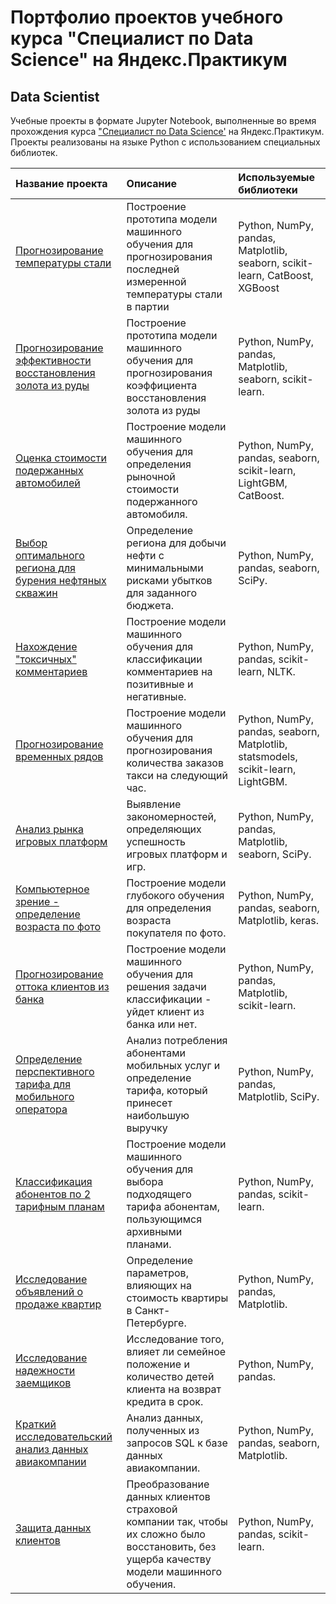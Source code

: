 # Портфолио проектов учебного курса "Специалист по Data Science" на Яндекс.Практикум
## Data Scientist
Учебные проекты в формате Jupyter Notebook, выполненные во время прохождения курса ["Специалист по Data Science'](https://praktikum.yandex.ru/data-scientist/) на Яндекс.Практикум. Проекты реализованы на языке Python с использованием специальных библиотек.

| Название проекта | Описание | Используемые библиотеки | 
| :---------------------- | :---------------------- | :---------------------- |
| [Прогнозирование температуры стали](00_steel_temperature_prediction) | Построение прототипа модели машинного обучения для прогнозирования последней измеренной температуры стали в партии| Python, NumPy, pandas, Matplotlib, seaborn, scikit-learn, CatBoost, XGBoost |
| [Прогнозирование эффективности восстановления золота из руды](01_gold_recovery_prediction) | Построение прототипа модели машинного обучения для прогнозирования коэффициента восстановления золота из руды| Python, NumPy, pandas, Matplotlib, seaborn, scikit-learn. |
| [Оценка стоимости подержанных автомобилей](02_car_price_prediction) | Построение модели машинного обучения для определения рыночной стоимости подержанного автомобиля.| Python, NumPy, pandas, seaborn, scikit-learn, LightGBM,  CatBoost. |
| [Выбор оптимального региона для бурения нефтяных скважин](03_oil_region_detection_bootstrap) | Определение региона для добычи нефти с минимальными рисками убытков для заданного бюджета.| Python, NumPy, pandas, seaborn, SciPy.|
| [Нахождение "токсичных" комментариев](04_NLP_toxic_comments) | Построение модели машинного обучения для классификации комментариев на позитивные и негативные.| Python, NumPy, pandas, scikit-learn, NLTK.|
| [Прогнозирование временных рядов](05_time_series_analysis_taxi_trips) | Построение модели машинного обучения для прогнозирования количества заказов такси на следующий час.| Python, NumPy, pandas, seaborn, Matplotlib, statsmodels, scikit-learn, LightGBM.|
| [Анализ рынка игровых платформ](06_games_platform_market_analysis) | Выявление закономерностей, определяющих успешность игровых платформ и игр.| Python, NumPy, pandas, Matplotlib, seaborn, SciPy.|
| [Компьютерное зрение - определение возраста по фото](07_CV_face_recognition) | Построение модели глубокого обучения для определения возраста покупателя по фото.| Python, NumPy, pandas, seaborn, Matplotlib, keras.|
| [Прогнозирование оттока клиентов из банка](08_bank_churn_classification) | Построение модели машинного обучения для решения задачи классификации - уйдет клиент из банка или нет.| Python, NumPy, pandas, Matplotlib, scikit-learn.|
| [Определение перспективного тарифа для мобильного оператора](09_perspective_telecom_tariff_detection) | Анализ потребления абонентами мобильных услуг и определение тарифа, который принесет наибольшую выручку| Python, NumPy, pandas, Matplotlib,  SciPy.|
| [Классификация абонентов по 2 тарифным планам](10_new_tariff_telecom_classification) | Построение модели машинного обучения для выбора подходящего тарифа абонентам, пользующимся архивными планами.| Python, NumPy, pandas, scikit-learn.|
| [Исследование объявлений о продаже квартир](11_apartments_ads_eda) | Определение параметров, влияющих на стоимость квартиры в Санкт-Петербурге.| Python, NumPy, pandas, Matplotlib.|
| [Исследование надежности заемщиков](12_debtors_survey_for_credit_scoring) | Исследование того, влияет ли семейное положение и количество детей клиента на возврат кредита в срок.| Python, NumPy, pandas.|
| [Краткий исследовательский анализ данных авиакомпании](13_airline_analysis) | Анализ данных, полученных из запросов SQL к базе данных авиакомпании.| Python, NumPy, pandas, seaborn, Matplotlib.|
| [Защита данных клиентов](14_data_protection) | Преобразование данных клиентов страховой компании так, чтобы их сложно было восстановить, без ущерба качеству модели машинного обучения.| Python, NumPy, pandas, scikit-learn.|